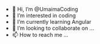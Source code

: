 - 👋 Hi, I’m @UmaimaCoding
- 👀 I’m interested in coding
- 🌱 I’m currently learning Angular
- 💞️ I’m looking to collaborate on ...
- 📫 How to reach me ...

<!---
UmaimaCoding/UmaimaCoding is a ✨ special ✨ repository because its `README.md` (this file) appears on your GitHub profile.
You can click the Preview link to take a look at your changes.
--->
